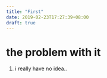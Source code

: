 ```yaml
---
title: "First"
date: 2019-02-23T17:27:39+08:00
draft: true
---
```


# the problem with it

1. i really have no idea..